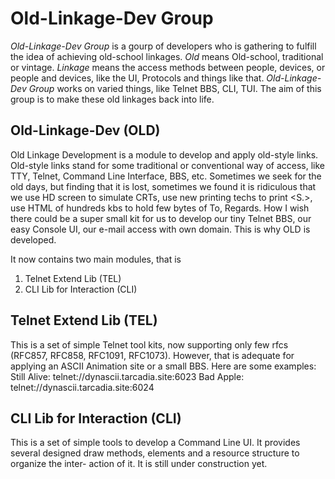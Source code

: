 # Old-Linkage-Dev Group
*Old-Linkage-Dev Group* is a gourp of developers who is gathering to fulfill the
idea of achieving old-school linkages.
  *Old* means Old-school, traditional or vintage.
  *Linkage* means the access methods between people, devices, or people and
  devices, like the UI, Protocols and things like that.
*Old-Linkage-Dev Group* works on varied things, like Telnet BBS, CLI, TUI. The
aim of this group is to make these old linkages back into life.

## Old-Linkage-Dev (OLD)
Old Linkage Development is a module to develop and apply old-style links.
Old-style links stand for some traditional or conventional way of access, like
TTY, Telnet, Command Line Interface, BBS, etc. Sometimes we seek for the old
days, but finding that it is lost, sometimes we found it is ridiculous that we
use HD screen to simulate CRTs, use new printing techs to print <S.>, use HTML
of hundreds kbs to hold few bytes of To, Regards.
How I wish there could be a super small kit for us to develop our tiny Telnet
BBS, our easy Console UI, our e-mail access with own domain. This is why OLD
is developed.

It now contains two main modules, that is
1. Telnet Extend Lib (TEL)
2. CLI Lib for Interaction (CLI)

## Telnet Extend Lib (TEL)
This is a set of simple Telnet tool kits, now supporting only few rfcs (RFC857,
RFC858, RFC1091, RFC1073). However, that is adequate for applying an ASCII
Animation site or a small BBS. Here are some examples:
Still Alive:    telnet://dynascii.tarcadia.site:6023
Bad Apple:      telnet://dynascii.tarcadia.site:6024

## CLI Lib for Interaction (CLI)
This is a set of simple tools to develop a Command Line UI. It provides several
designed draw methods, elements and a resource structure to organize the inter-
action of it.
It is still under construction yet.
